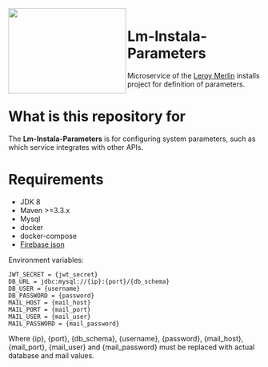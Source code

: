 <img height=170 width=235 align="left" src="https://github.com/leroy-merlin-br/jobs/blob/master/logo.png">

# Lm-Instala-Parameters

Microservice of the [Leroy Merlin](https://www.leroymerlin.com.br/) installs project for definition of parameters.

# What is this repository for

The **Lm-Instala-Parameters** is for configuring system parameters, such as which service integrates with other APIs.

# Requirements

- JDK 8
- Maven >=3.3.x
- Mysql
- docker
- docker-compose
- [Firebase json](DEVELOPERS.md)

Environment variables:

    JWT_SECRET = {jwt_secret}
	DB_URL = jdbc:mysql://{ip}:{port}/{db_schema} 
	DB_USER = {username}
	DB_PASSWORD = {password}
	MAIL_HOST = {mail_host}
	MAIL_PORT = {mail_port}
	MAIL_USER = {mail_user}
	MAIL_PASSWORD = {mail_password}

Where {ip}, {port}, {db_schema}, {username}, {password}, {mail_host}, {mail_port}, {mail_user} and
{mail_password} must be replaced with actual database and mail values.
